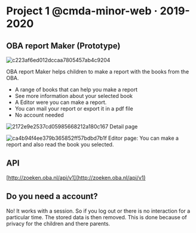 # Project 1 @cmda-minor-web · 2019-2020

## OBA report Maker (Prototype)

![c223af6ed012dccaa7805457ab4c9204](https://user-images.githubusercontent.com/43183768/75981579-17521b00-5ee5-11ea-86bc-433bcd2ab16c.jpg)

OBA report Maker helps children to make a report with the books from the OBA.

* A range of books that can help you make a report
* See more information about your selected book
* A Editor were you can make a report.
* You can mail your report or export it in a pdf file
* No account needed

![2172e9e2537cd05985668212a180c167](https://user-images.githubusercontent.com/43183768/75982285-8d0ab680-5ee6-11ea-94bd-4f06d40da4e0.jpg)
Detail page 

![ca4b94f4ee379b365852ff57bdbd7b1f](https://user-images.githubusercontent.com/43183768/75982276-88de9900-5ee6-11ea-9f07-3aae66a19c01.jpg)
Editor page: You can make a report and also read the book you selected. 

## API
 [http://zoeken.oba.nl/api/v1](http://zoeken.oba.nl/api/v1)
 
## Do you need a account?
No! It works with a session. So if you log out or there is no interaction for a particular time. The stored data is then removed. This is done because of privacy for the children and there parents. 



